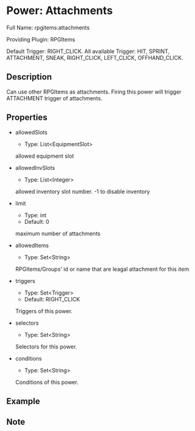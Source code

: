 # Power: Attachments

<!-- This file is generated ingame by `/rpgitem gen-wiki`. -->
<!-- Please only edit between "beginCustomXXXX" and "endCustomXXXX".  -->
<!-- If you want to edit description of this power or property, -->
<!-- please edit corresponding section in "resources/lang/en_US.yml" -->

Full Name: rpgitems:attachments

Providing Plugin: RPGItems

Default Trigger: RIGHT_CLICK. All available Trigger: HIT, SPRINT, ATTACHMENT, SNEAK, RIGHT_CLICK, LEFT_CLICK, OFFHAND_CLICK.

<!-- beginCustomHeader -->
<!-- endCustomHeader -->

## Description

Can use other RPGItems as attachments. Firing this power will trigger ATTACHMENT trigger of attachments.
<!-- beginCustomDescription -->
<!-- endCustomDescription -->

## Properties

* allowedSlots

  * Type: List&lt;EquipmentSlot&gt;

  allowed equipment slot

* allowedInvSlots

  * Type: List&lt;Integer&gt;

  allowed inventory slot number. -1 to disable inventory

* limit

  * Type: int
  * Default: 0

  maximum number of attachments

* allowedItems

  * Type: Set&lt;String&gt;

  RPGItems/Groups' id or name that are leagal attachment for this item

* triggers

  * Type: Set&lt;Trigger&gt;
  * Default: RIGHT_CLICK

  Triggers of this power.

* selectors

  * Type: Set&lt;String&gt;

  Selectors for this power.

* conditions

  * Type: Set&lt;String&gt;

  Conditions of this power.

<!-- beginCustomProperties -->
<!-- endCustomProperties -->

## Example

<!-- beginCustomExample -->
<!-- endCustomExample -->

## Note

<!-- beginCustomNote -->
<!-- endCustomNote -->